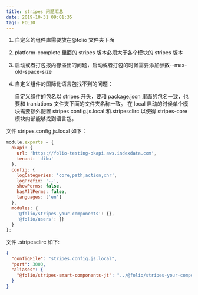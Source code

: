 ```yaml
---
title: stripes 问题汇总
date: 2019-10-31 09:01:35
tags: FOLIO
---
```


1. 自定义的组件库需要放在@folio 文件夹下面

2. platform-complete 里面的 stripes 版本必须大于各个模块的 stripes 版本

3. 启动或者打包报内存溢出的问题，启动或者打包的时候需要添加参数--max-old-space-size

4. 自定义组件的国际化语言包找不到的问题：

   自定义组件的包名以 stripes 开头，要和 package.json 里面的包名一致，也要和 tranlations 文件夹下面的文件夹名称一致。
   在 local 启动的时候单个模块需要额外配置 stripes.config.js.local 和.stripesclirc 以使得 stripes-core 模块内部能够找到语言包。

文件 stripes.config.js.local 如下：

```js
module.exports = {
  okapi: {
    url: 'https://folio-testing-okapi.aws.indexdata.com',
    tenant: 'diku'
  },
  config: {
    logCategories: 'core,path,action,xhr',
    logPrefix: '--',
    showPerms: false,
    hasAllPerms: false,
    languages: ['en']
  },
  modules: {
    '@folio/stripes-your-components': {},
    '@folio/users': {}
  }
};
```

文件 .stripesclirc 如下:

```json
{
  "configFile": "stripes.config.js.local",
  "port": 3000,
  "aliases": {
    "@folio/stripes-smart-components-jt": "../@folio/stripes-your-components"
  }
}
```
